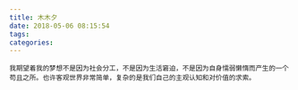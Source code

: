 ```yaml
---
title: 木木夕
date: 2018-05-06 08:15:54
tags:
categories:
---
```

    我期望着我的梦想不是因为社会分工，不是因为生活窘迫，不是因为自身懦弱懒惰而产生的一个苟且之所。也许客观世界非常简单，复杂的是我们自己的主观认知和对价值的求索。
	

